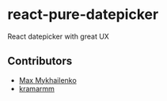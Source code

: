 # react-pure-datepicker
React datepicker with great UX

## Contributors
- [Max Mykhailenko](https://github.com/max-mykhailenko)
- [kramarmm](https://github.com/kramarmm)
